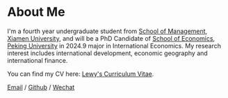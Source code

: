 About Me
======
I'm a fourth year undergraduate student from [School of Management](https://sm.xmu.edu.cn/), [Xiamen University](https://www.xmu.edu.cn/), and will be a PhD Candidate of [School of Economics](https://econ.pku.edu.cn/), [Peking University](https://www.pku.edu.cn/) in 2024.9 major in International Economics. My research interest includes international development, economic geography and international finance.

You can find my CV here: [Lewy's Curriculum Vitae](../assets/Curriculum_Vitae.pdf).

[Email](lewyandlfz@stu.xmu.edu.cn) / [Github](https://github.com/lewyandlfz) / [Wechat](../images/wechat.jpg) 
